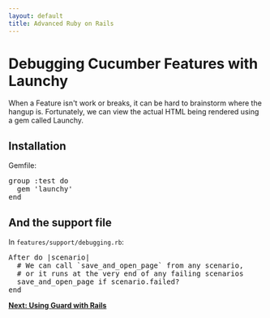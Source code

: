 ```yaml
---
layout: default
title: Advanced Ruby on Rails
---
```


# Debugging Cucumber Features with Launchy

When a Feature isn't work or breaks, it can be hard to brainstorm where the hangup is. Fortunately, we can view the actual HTML being rendered using a gem called Launchy.

## Installation

Gemfile: 
<pre>
group :test do
  gem 'launchy'
end
</pre>

## And the support file

In `features/support/debugging.rb`: 
<pre>
After do |scenario|
  # We can call `save_and_open_page` from any scenario, 
  # or it runs at the very end of any failing scenarios
  save_and_open_page if scenario.failed?
end
</pre>

**[Next: Using Guard with Rails](/rspec/guard.html)**
